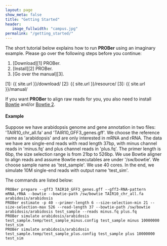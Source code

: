 ```yaml
---
layout: page
show_meta: false
title: "Getting Started"
header:
   image_fullwidth: "campus.jpg"
permalink: "/getting_started/"
---
```


The short tutorial below explains how to run __PROBer__ using an imaginary example. Please go over the following steps before you continue:

1. [Download][1] PROBer.
2. [Install][2] PROBer. 
3. [Go over the manual][3].

[1]: {{ site.url }}/download/
[2]: {{ site.url }}/resource/
[3]: {{ site.url }}/manual/

If you want __PROBer__ to align raw reads for you, you also need to install [Bowtie](http://bowtie-bio.sourceforge.net/index.shtml) and/or [Bowtie 2](http://bowtie-bio.sourceforge.net/bowtie2/index.shtml).  

#### Example

Suppose we have arabidopsis genome and gene annotation in two files:
'TAIR10_chr_all.fa' and 'TAIR10_GFF3_genes.gff'. We choose the
reference name as 'arabidopsis' and are only interested in mRNA and
rRNA. The data we have are single-end reads with read length 37bp,
with minus channel reads in 'minus.fq' and plus channel reads in
'plus.fq'. The primer length is 6bp, the size selection range is from
21bp to 526bp. We use Bowtie aligner to align reads and assume Bowtie
executables are under '/sw/bowtie'. We choose sample name as
'test_sample'. We use 40 cores. In the end, we simulate 10M single-end
reads with output name 'test_sim'.

The commands are listed below:

~~~
PROBer prepare --gff3 TAIR10_GFF3_genes.gff --gff3-RNA-pattern mRNA,rRNA --bowtie --bowtie-path /sw/bowtie TAIR10_chr_all.fa arabidosis/arabidosis
PROBer estimate -p 40 --primer-length 6 --size-selection-min 21 --size-selection-max 526 --read-length 37 --bowtie-path /sw/bowtie arabidosis/arabidosis test_sample --reads minus.fq plus.fq
PROBer simulate arabidosis/arabidosis test_sample.temp/test_sample_minus.config test_sample minus 10000000 test_sim
PROBer simulate arabidosis/arabidosis test_sample.temp/test_sample_plus.config test_sample plus 10000000 test_sim
~~~

